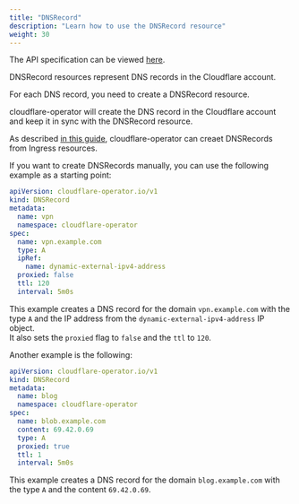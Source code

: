 ```yaml
---
title: "DNSRecord"
description: "Learn how to use the DNSRecord resource"
weight: 30
---
```


The API specification can be viewed [here](/docs/cloudflare-operator/api_reference/#cloudflare-operator.io/v1.DNSRecord).

DNSRecord resources represent DNS records in the Cloudflare account.

For each DNS record, you need to create a DNSRecord resource.

cloudflare-operator will create the DNS record in the Cloudflare account and keep it in sync with the DNSRecord resource.

As described [in this guide](/docs/cloudflare-operator/guides/ingress), cloudflare-operator can creaet DNSRecords from Ingress resources.

If you want to create DNSRecords manually, you can use the following example as a starting point:

```yaml
apiVersion: cloudflare-operator.io/v1
kind: DNSRecord
metadata:
  name: vpn
  namespace: cloudflare-operator
spec:
  name: vpn.example.com
  type: A
  ipRef:
    name: dynamic-external-ipv4-address
  proxied: false
  ttl: 120
  interval: 5m0s
```

This example creates a DNS record for the domain `vpn.example.com` with the type `A` and the IP address from the `dynamic-external-ipv4-address` IP object.\
It also sets the `proxied` flag to `false` and the `ttl` to `120`.

Another example is the following:

```yaml
apiVersion: cloudflare-operator.io/v1
kind: DNSRecord
metadata:
  name: blog
  namespace: cloudflare-operator
spec:
  name: blob.example.com
  content: 69.42.0.69
  type: A
  proxied: true
  ttl: 1
  interval: 5m0s
```

This example creates a DNS record for the domain `blog.example.com` with the type `A` and the content `69.42.0.69`.
